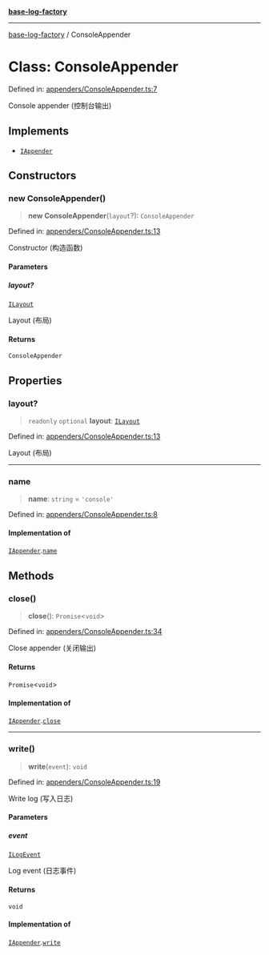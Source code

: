[**base-log-factory**](../index.md)

***

[base-log-factory](../index.md) / ConsoleAppender

# Class: ConsoleAppender

Defined in: [appenders/ConsoleAppender.ts:7](https://github.com/fengxinming/log-base/blob/a5fb852e6e988415aefb3bad08caae82eaa58e63/src/appenders/ConsoleAppender.ts#L7)

Console appender (控制台输出)

## Implements

- [`IAppender`](../interfaces/IAppender.md)

## Constructors

### new ConsoleAppender()

> **new ConsoleAppender**(`layout`?): `ConsoleAppender`

Defined in: [appenders/ConsoleAppender.ts:13](https://github.com/fengxinming/log-base/blob/a5fb852e6e988415aefb3bad08caae82eaa58e63/src/appenders/ConsoleAppender.ts#L13)

Constructor (构造函数)

#### Parameters

##### layout?

[`ILayout`](../interfaces/ILayout.md)

Layout (布局)

#### Returns

`ConsoleAppender`

## Properties

### layout?

> `readonly` `optional` **layout**: [`ILayout`](../interfaces/ILayout.md)

Defined in: [appenders/ConsoleAppender.ts:13](https://github.com/fengxinming/log-base/blob/a5fb852e6e988415aefb3bad08caae82eaa58e63/src/appenders/ConsoleAppender.ts#L13)

Layout (布局)

***

### name

> **name**: `string` = `'console'`

Defined in: [appenders/ConsoleAppender.ts:8](https://github.com/fengxinming/log-base/blob/a5fb852e6e988415aefb3bad08caae82eaa58e63/src/appenders/ConsoleAppender.ts#L8)

#### Implementation of

[`IAppender`](../interfaces/IAppender.md).[`name`](../interfaces/IAppender.md#name)

## Methods

### close()

> **close**(): `Promise`\<`void`\>

Defined in: [appenders/ConsoleAppender.ts:34](https://github.com/fengxinming/log-base/blob/a5fb852e6e988415aefb3bad08caae82eaa58e63/src/appenders/ConsoleAppender.ts#L34)

Close appender (关闭输出)

#### Returns

`Promise`\<`void`\>

#### Implementation of

[`IAppender`](../interfaces/IAppender.md).[`close`](../interfaces/IAppender.md#close)

***

### write()

> **write**(`event`): `void`

Defined in: [appenders/ConsoleAppender.ts:19](https://github.com/fengxinming/log-base/blob/a5fb852e6e988415aefb3bad08caae82eaa58e63/src/appenders/ConsoleAppender.ts#L19)

Write log (写入日志)

#### Parameters

##### event

[`ILogEvent`](../interfaces/ILogEvent.md)

Log event (日志事件)

#### Returns

`void`

#### Implementation of

[`IAppender`](../interfaces/IAppender.md).[`write`](../interfaces/IAppender.md#write)
